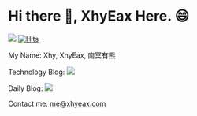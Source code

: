 <!--
**XhyEax/XhyEax** is a ✨ _special_ ✨ repository because its `README.md` (this file) appears on your GitHub profile.

Here are some ideas to get you started:

- 🔭 I’m currently working on ...
- 🌱 I’m currently learning ...
- 👯 I’m looking to collaborate on ...
- 🤔 I’m looking for help with ...
- 💬 Ask me about ...
- 📫 How to reach me: ...
- 😄 Pronouns: ...
- ⚡ Fun fact: ...
-->

# Hi there 👋, **XhyEax Here. 😄**

<a title="github" target="_blank" href="https://github.com/XhyEax">
<img src="https://img.shields.io/badge/dynamic/json?label=GitHub&suffix=%20followers&query=%24.data.totalSubs&url=https%3A%2F%2Fapi.spencerwoo.com%2Fsubstats%2F%3Fsource%3Dgithub%26queryKey%3DXhyEax&labelColor=282c34&color=353940&logo=github&longCache=true" ></a>
<a href="https://hits.sh/github.com/XhyEax/"><img alt="Hits" src="https://hits.sh/github.com/XhyEax.svg"/></a> 


My Name: Xhy, XhyEax, 南冥有熊

Technology Blog: [<img src="https://img.shields.io/badge/Xhy's%20Blog-blue"/>](https://blog.xhyeax.com)


Daily Blog: [<img src="https://img.shields.io/badge/南冥有熊的博客-blue"/>](https://blog.xhyeax.cn)


Contact me: <a href=＂mailto:me@xhyeax.com＂>me@xhyeax.com</a>
